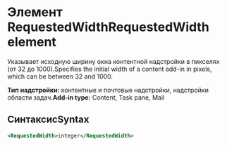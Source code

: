 # <a name="requestedwidth-element"></a><span data-ttu-id="c2f9c-101">Элемент RequestedWidth</span><span class="sxs-lookup"><span data-stu-id="c2f9c-101">RequestedWidth element</span></span>

<span data-ttu-id="c2f9c-102">Указывает исходную ширину окна контентной надстройки в пикселях (от 32 до 1000).</span><span class="sxs-lookup"><span data-stu-id="c2f9c-102">Specifies the initial width of a content add-in in pixels, which can be between 32 and 1000.</span></span>

<span data-ttu-id="c2f9c-103">**Тип надстройки:** контентные и почтовые надстройки, надстройки области задач.</span><span class="sxs-lookup"><span data-stu-id="c2f9c-103">**Add-in type:** Content, Task pane, Mail</span></span>

## <a name="syntax"></a><span data-ttu-id="c2f9c-104">Синтаксис</span><span class="sxs-lookup"><span data-stu-id="c2f9c-104">Syntax</span></span>

```XML
<RequestedWidth>integer</RequestedWidth>
```

